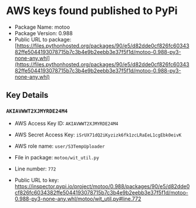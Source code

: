 # AWS keys found published to PyPi

* Package Name: motoo
* Package Version: 0.988
* Public URL to package: [https://files.pythonhosted.org/packages/90/e5/d82dde0cf826fc6034382ffe5044193078715b7c3b4e9b2eebb3e37f5f1d/motoo-0.988-py3-none-any.whl](https://files.pythonhosted.org/packages/90/e5/d82dde0cf826fc6034382ffe5044193078715b7c3b4e9b2eebb3e37f5f1d/motoo-0.988-py3-none-any.whl)

## Key Details

### `AKIAVWWT2XJMYRDE24M4`

* AWS Access Key ID: `AKIAVWWT2XJMYRDE24M4`
* AWS Secret Access Key: `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` 
* AWS role name: `user/S3TempUploader`
* File in package: `motoo/wit_util.py`
* Line number: `772`

* Public URL to key: https://inspector.pypi.io/project/motoo/0.988/packages/90/e5/d82dde0cf826fc6034382ffe5044193078715b7c3b4e9b2eebb3e37f5f1d/motoo-0.988-py3-none-any.whl/motoo/wit_util.py#line.772


